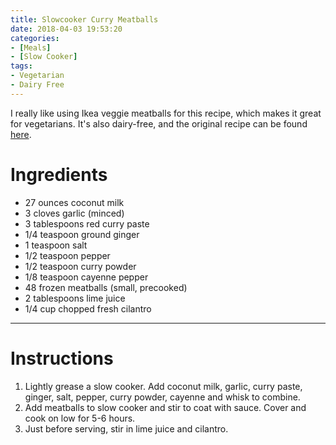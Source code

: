 ```yaml
---
title: Slowcooker Curry Meatballs
date: 2018-04-03 19:53:20
categories:
- [Meals]
- [Slow Cooker]
tags:
- Vegetarian
- Dairy Free
---
```


I really like using Ikea veggie meatballs for this recipe, which makes it great for vegetarians. It's also dairy-free, and the original recipe can be found [here](https://www.yummly.com/recipe/Slow-Cooker-Red-Curry-Meatballs-2365167?prm-v1&utm_medium=email&utm_source=seasonal&utm_campaign=Crockpot_Curries). 

<!--more-->

# Ingredients

- 27 ounces coconut milk
- 3 cloves garlic (minced)
- 3 tablespoons red curry paste 
- 1/4 teaspoon ground ginger 
- 1 teaspoon salt 
- 1/2 teaspoon pepper 
- 1/2 teaspoon curry powder 
- 1/8 teaspoon cayenne pepper  
- 48 frozen meatballs (small, precooked)
- 2 tablespoons lime juice 
- 1/4 cup chopped fresh cilantro 

------

# Instructions

1. Lightly grease a slow cooker. Add coconut milk, garlic, curry paste, ginger, salt, pepper, curry powder, cayenne and whisk to combine.
2. Add meatballs to slow cooker and stir to coat with sauce. Cover and cook on low for 5-6 hours.
3. Just before serving, stir in lime juice and cilantro. 

